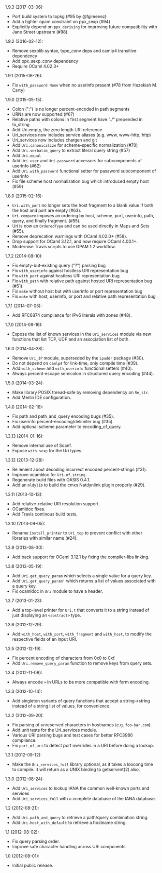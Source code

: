 1.9.3 (2017-03-06):
* Port build system to topkg (#95 by @fgimenez)
* Add a tighter opam constraint on ppx_sexp (#94)
* Explicitly depend on `ppx_deriving` for improving future compatibility
  with Jane Street upstream (#98).

1.9.2 (2016-02-12):
* Remove sexplib.syntax, type_conv deps and camlp4 transitive dependency
* Add ppx_sexp_conv dependency
* Require OCaml 4.02.3+

1.9.1 (2015-06-26):
* Fix `with_password None` when no userinfo present (#78 from Hezekiah M. Carty)

1.9.0 (2015-05-15):
* Colon (":") is no longer percent-encoded in path segments
* URNs are now supported (#67)
* Relative paths with colons in first segment have "./" prepended in to_string
* Add Uri.empty, the zero length URI reference
* Uri_services now includes service aliases (e.g. www, www-http, http)
* Uri_services now includes chargen and git
* Add `Uri.canonicalize` for scheme-specific normalization (#70)
* Add `Uri.verbatim_query` to extract literal query string (#57)
* Add `Uri.equal`
* Add `Uri.user` and `Uri.password` accessors for subcomponents of userinfo (#62)
* Add `Uri.with_password` functional setter for password subcomponent of userinfo
* Fix file scheme host normalization bug which introduced empty host (#59)

1.8.0 (2015-02-16):
* `Uri.with_port` no longer sets the host fragment to a blank value if both
   the host and port are empty (#63).
* `Uri.compare` imposes an ordering by host, scheme, port, userinfo, path,
  query, and finally fragment. (#55).
* Uri is now an `OrderedType` and can be used directly in Maps and Sets (#55).
* Remove deprecation warnings with OCaml 4.02.0+ (#58).
* Drop support for OCaml 3.12.1, and now require OCaml 4.00.1+.
* Modernise Travis scripts to use OPAM 1.2 workflow.

1.7.2 (2014-08-10):
* Fix empty-but-existing query ("?") parsing bug
* Fix `with_userinfo` against hostless URI representation bug
* Fix `with_port` against hostless URI representation bug
* Fix `with_path` with relative path against hosted URI representation bug (#51)
* Fix `make` without host but with userinfo or port representation bug
* Fix `make` with host, userinfo, or port and relative path representation bug

1.7.1 (2014-07-05):
* Add RFC6874 compliance for IPv6 literals with zones (#48).

1.7.0 (2014-06-16):
* Expose the list of known services in the `Uri_services` module via
  new functions that list TCP, UDP and an association list of both.

1.6.0 (2014-04-28):
* Remove `Uri_IP` module, superseded by the `ipaddr` package (#30).
* Do not depend on `camlp4` for link-time, only compile time (#39).
* Add `with_scheme` and `with_userinfo` functional setters (#40).
* Always percent-escape semicolon in structured query encoding (#44).

1.5.0 (2014-03-24):
* Make library POSIX thread-safe by removing dependency on `Re_str`.
* Add Merlin IDE configuration.

1.4.0 (2014-02-16):
* Fix path and path_and_query encoding bugs (#35).
* Fix userinfo percent-encoding/delimiter bug (#35).
* Add optional scheme parameter to encoding_of_query.

1.3.13 (2014-01-16):
* Remove internal use of Scanf.
* Expose `with sexp` for the Uri types.

1.3.12 (2013-12-28):
* Be lenient about decoding incorrect encoded percent-strings (#31).
* Improve ocamldoc for `Uri.of_string`.
* Regenerate build files with OASIS 0.4.1.
* Add an `mldylib` to build the cmxs Natdynlink plugin properly (#29).

1.3.11 (2013-10-13):
* Add relative-relative URI resolution support.
* OCamldoc fixes.
* Add Travis continous build tests.

1.3.10 (2013-09-05):
* Rename `Install_printer` to `Uri_top` to prevent conflict with other libraries with similar name (#24).

1.3.9 (2013-08-30):
* Add back support for OCaml 3.12.1 by fixing the compiler-libs linking.

1.3.8 (2013-05-19):
* Add `Uri.get_query_param` which selects a single value for a query key.
* Add `Uri.get_query_param'` which returns a list of values associated with a query key.
* Fix ocamldoc in `Uri` module to have a header.

1.3.7 (2013-01-23):
* Add a top-level printer for `Uri.t` that converts it to a string instead
  of just displaying an `<abstract>` type.

1.3.6 (2012-12-29):
* Add `with_host`, `with_port`, `with_fragment` and `with_host`, to modify
  the respective fields of an input URI.

1.3.5 (2012-12-19):
* Fix percent encoding of characters from 0x0 to 0xf.
* Add `Uri.remove_query_param` function to remove keys from query sets.

1.3.4 (2012-11-08):
* Always encode `+` in URLs to be more compatible with form encoding.

1.3.3 (2012-10-14):
* Add singleton variants of query functions that accept a string->string
  instead of a string list of values, for convenience.

1.3.2 (2012-09-20):
* Fix parsing of unreserved characters in hostnames (e.g. `foo-bar.com`).
* Add unit tests for the Uri_services module.
* Various URI parsing bugs and test cases for better RFC3986 compliance.
* Fix `port_of_uri` to detect port overrides in a URI before doing a lookup.

1.3.1 (2012-09-12):
* Make the `Uri_services_full` library optional, as it takes a loooong time
  to compile. It will return as a UNIX binding to getservent(2) also.

1.3.0 (2012-08-24):
* Add `Uri_services` to lookup IANA the common well-known ports and services
* Add `Uri_services_full` with a complete database of the IANA database.

1.2 (2012-08-21):
* Add `Uri.path_and_query` to retrieve a path/query combination string.
* Add `Uri.host_with_default` to retrieve a hostname string.

1.1 (2012-08-02):
* Fix query parsing order.
* Improve safe character handling across URI components.

1.0 (2012-08-01):
* Initial public release.
